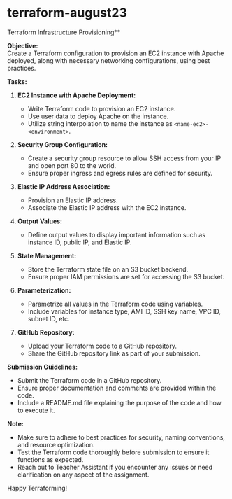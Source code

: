 # terraform-august23
Terraform Infrastructure Provisioning**

**Objective:**  
Create a Terraform configuration to provision an EC2 instance with Apache deployed, along with necessary networking configurations, using best practices.

**Tasks:**
1. **EC2 Instance with Apache Deployment:**
   - Write Terraform code to provision an EC2 instance.
   - Use user data to deploy Apache on the instance.
   - Utilize string interpolation to name the instance as `<name-ec2>-<environment>`.

2. **Security Group Configuration:**
   - Create a security group resource to allow SSH access from your IP and open port 80 to the world.
   - Ensure proper ingress and egress rules are defined for security.

3. **Elastic IP Address Association:**
   - Provision an Elastic IP address.
   - Associate the Elastic IP address with the EC2 instance.

4. **Output Values:**
   - Define output values to display important information such as instance ID, public IP, and Elastic IP.

5. **State Management:**
   - Store the Terraform state file on an S3 bucket backend.
   - Ensure proper IAM permissions are set for accessing the S3 bucket.

6. **Parameterization:**
   - Parametrize all values in the Terraform code using variables.
   - Include variables for instance type, AMI ID, SSH key name, VPC ID, subnet ID, etc.

7. **GitHub Repository:**
   - Upload your Terraform code to a GitHub repository.
   - Share the GitHub repository link as part of your submission.

**Submission Guidelines:**
- Submit the Terraform code in a GitHub repository.
- Ensure proper documentation and comments are provided within the code.
- Include a README.md file explaining the purpose of the code and how to execute it.

**Note:**
- Make sure to adhere to best practices for security, naming conventions, and resource optimization.
- Test the Terraform code thoroughly before submission to ensure it functions as expected.
- Reach out to Teacher Assistant if you encounter any issues or need clarification on any aspect of the assignment.

Happy Terraforming!
